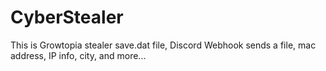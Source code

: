 # CyberStealer
This is Growtopia stealer save.dat file, Discord Webhook sends a file, mac address, IP info, city, and more...
